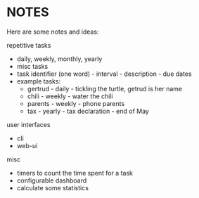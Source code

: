 # NOTES

Here are some notes and ideas:

repetitive tasks
- daily, weekly, monthly, yearly
- misc tasks
- task identifier (one word) - interval - description - due dates
- example tasks:
  - gertrud - daily - tickling the turtle, getrud is her name
  - chili - weekly - water the chili
  - parents - weekly - phone parents
  - tax - yearly - tax declaration - end of May

user interfaces
- cli
- web-ui

misc
- timers to count the time spent for a task
- configurable dashboard
- calculate some statistics
